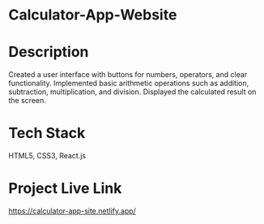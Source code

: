 # Calculator-App-Website

# Description

Created a user interface with buttons for numbers, operators, and clear
functionality. Implemented basic arithmetic operations such as addition, subtraction,
multiplication, and division. Displayed the calculated result on the screen.

# Tech Stack

HTML5, CSS3, React.js

# Project Live Link

https://calculator-app-site.netlify.app/


